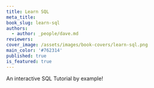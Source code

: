 ```yaml
---
title: Learn SQL
meta_title:
book_slug: learn-sql
authors:
  - author: _people/dave.md
reviewers:
cover_image: /assets/images/book-covers/learn-sql.png
main_color: '#762314'
published: true
is_featured: true
---
```

An interactive SQL Tutorial by example!
